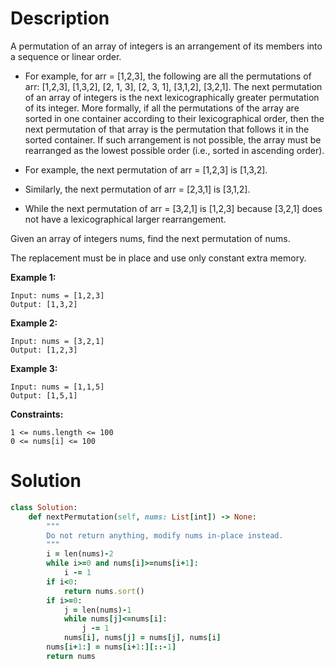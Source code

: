 # Description
A permutation of an array of integers is an arrangement of its members into a sequence or linear order.

+ For example, for arr = [1,2,3], the following are all the permutations of arr: [1,2,3], [1,3,2], [2, 1, 3], [2, 3, 1], [3,1,2], [3,2,1].
The next permutation of an array of integers is the next lexicographically greater permutation of its integer. More formally, if all the permutations of the array are sorted in one container according to their lexicographical order, then the next permutation of that array is the permutation that follows it in the sorted container. If such arrangement is not possible, the array must be rearranged as the lowest possible order (i.e., sorted in ascending order).

+ For example, the next permutation of arr = [1,2,3] is [1,3,2].
+ Similarly, the next permutation of arr = [2,3,1] is [3,1,2].
+ While the next permutation of arr = [3,2,1] is [1,2,3] because [3,2,1] does not have a lexicographical larger rearrangement.

Given an array of integers nums, find the next permutation of nums.

The replacement must be in place and use only constant extra memory.

**Example 1:**
```
Input: nums = [1,2,3]
Output: [1,3,2]
```
**Example 2:**
```
Input: nums = [3,2,1]
Output: [1,2,3]
```
**Example 3:**
```
Input: nums = [1,1,5]
Output: [1,5,1]
```
**Constraints:**
```
1 <= nums.length <= 100
0 <= nums[i] <= 100
```
# Solution
```ruby
class Solution:
    def nextPermutation(self, nums: List[int]) -> None:
        """
        Do not return anything, modify nums in-place instead.
        """
        i = len(nums)-2
        while i>=0 and nums[i]>=nums[i+1]:
            i -= 1
        if i<0:
            return nums.sort()
        if i>=0:     
            j = len(nums)-1    
            while nums[j]<=nums[i]:
                j -= 1
            nums[i], nums[j] = nums[j], nums[i]
        nums[i+1:] = nums[i+1:][::-1]
        return nums
```
